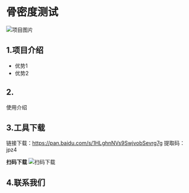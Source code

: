 # 骨密度测试
![项目图片](https://changsl231-pics.oss-cn-beijing.aliyuncs.com/img/20230312001845.png)
## 1.项目介绍
- 优势1
- 优势2
## 2.
使用介绍

## 3.工具下载
链接下载：https://pan.baidu.com/s/1HLghnNVs9SwjvobSevrg7g 
提取码：jpz4

**扫码下载**
![扫码下载](https://changsl231-pics.oss-cn-beijing.aliyuncs.com/img/20230612163636.png)
## 4.联系我们

